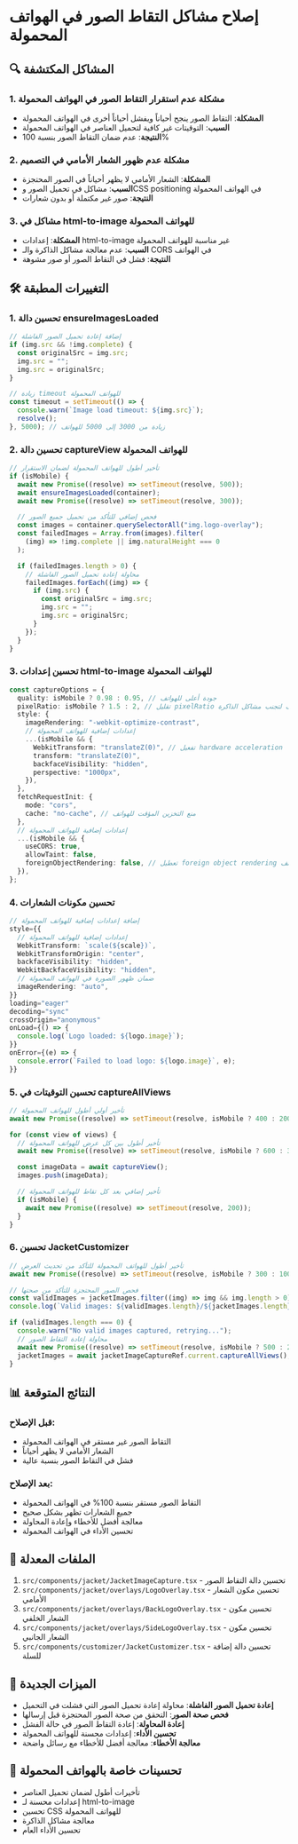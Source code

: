 # إصلاح مشاكل التقاط الصور في الهواتف المحمولة

## 🔍 المشاكل المكتشفة

### 1. مشكلة عدم استقرار التقاط الصور في الهواتف المحمولة

- **المشكلة**: التقاط الصور ينجح أحياناً ويفشل أحياناً أخرى في الهواتف المحمولة
- **السبب**: التوقيتات غير كافية لتحميل العناصر في الهواتف المحمولة
- **النتيجة**: عدم ضمان التقاط الصور بنسبة 100%

### 2. مشكلة عدم ظهور الشعار الأمامي في التصميم

- **المشكلة**: الشعار الأمامي لا يظهر أحياناً في الصور المحتجزة
- **السبب**: مشاكل في تحميل الصور وCSS positioning في الهواتف المحمولة
- **النتيجة**: صور غير مكتملة أو بدون شعارات

### 3. مشاكل في html-to-image للهواتف المحمولة

- **المشكلة**: إعدادات html-to-image غير مناسبة للهواتف المحمولة
- **السبب**: عدم معالجة مشاكل الذاكرة والـ CORS في الهواتف
- **النتيجة**: فشل في التقاط الصور أو صور مشوهة

## 🛠️ التغييرات المطبقة

### 1. تحسين دالة ensureImagesLoaded

```typescript
// إضافة إعادة تحميل الصور الفاشلة
if (img.src && !img.complete) {
  const originalSrc = img.src;
  img.src = "";
  img.src = originalSrc;
}

// زيادة timeout للهواتف المحمولة
const timeout = setTimeout(() => {
  console.warn(`Image load timeout: ${img.src}`);
  resolve();
}, 5000); // زيادة من 3000 إلى 5000 للهواتف
```

### 2. تحسين دالة captureView للهواتف المحمولة

```typescript
// تأخير أطول للهواتف المحمولة لضمان الاستقرار
if (isMobile) {
  await new Promise((resolve) => setTimeout(resolve, 500));
  await ensureImagesLoaded(container);
  await new Promise((resolve) => setTimeout(resolve, 300));

  // فحص إضافي للتأكد من تحميل جميع الصور
  const images = container.querySelectorAll("img.logo-overlay");
  const failedImages = Array.from(images).filter(
    (img) => !img.complete || img.naturalHeight === 0
  );

  if (failedImages.length > 0) {
    // محاولة إعادة تحميل الصور الفاشلة
    failedImages.forEach((img) => {
      if (img.src) {
        const originalSrc = img.src;
        img.src = "";
        img.src = originalSrc;
      }
    });
  }
}
```

### 3. تحسين إعدادات html-to-image للهواتف المحمولة

```typescript
const captureOptions = {
  quality: isMobile ? 0.98 : 0.95, // جودة أعلى للهواتف
  pixelRatio: isMobile ? 1.5 : 2, // تقليل pixelRatio للهواتف لتجنب مشاكل الذاكرة
  style: {
    imageRendering: "-webkit-optimize-contrast",
    // إعدادات إضافية للهواتف المحمولة
    ...(isMobile && {
      WebkitTransform: "translateZ(0)", // تفعيل hardware acceleration
      transform: "translateZ(0)",
      backfaceVisibility: "hidden",
      perspective: "1000px",
    }),
  },
  fetchRequestInit: {
    mode: "cors",
    cache: "no-cache", // منع التخزين المؤقت للهواتف
  },
  // إعدادات إضافية للهواتف المحمولة
  ...(isMobile && {
    useCORS: true,
    allowTaint: false,
    foreignObjectRendering: false, // تعطيل foreign object rendering للهواتف
  }),
};
```

### 4. تحسين مكونات الشعارات

```typescript
// إضافة إعدادات إضافية للهواتف المحمولة
style={{
  // إعدادات إضافية للهواتف المحمولة
  WebkitTransform: `scale(${scale})`,
  WebkitTransformOrigin: "center",
  backfaceVisibility: "hidden",
  WebkitBackfaceVisibility: "hidden",
  // ضمان ظهور الصورة في الهواتف المحمولة
  imageRendering: "auto",
}}
loading="eager"
decoding="sync"
crossOrigin="anonymous"
onLoad={() => {
  console.log(`Logo loaded: ${logo.image}`);
}}
onError={(e) => {
  console.error(`Failed to load logo: ${logo.image}`, e);
}}
```

### 5. تحسين التوقيتات في captureAllViews

```typescript
// تأخير أولي أطول للهواتف المحمولة
await new Promise((resolve) => setTimeout(resolve, isMobile ? 400 : 200));

for (const view of views) {
  // تأخير أطول بين كل عرض للهواتف المحمولة
  await new Promise((resolve) => setTimeout(resolve, isMobile ? 600 : 300));

  const imageData = await captureView();
  images.push(imageData);

  // تأخير إضافي بعد كل تقاط للهواتف المحمولة
  if (isMobile) {
    await new Promise((resolve) => setTimeout(resolve, 200));
  }
}
```

### 6. تحسين JacketCustomizer

```typescript
// تأخير أطول للهواتف المحمولة للتأكد من تحديث العرض
await new Promise((resolve) => setTimeout(resolve, isMobile ? 300 : 100));

// فحص الصور المحتجزة للتأكد من صحتها
const validImages = jacketImages.filter((img) => img && img.length > 0);
console.log(`Valid images: ${validImages.length}/${jacketImages.length}`);

if (validImages.length === 0) {
  console.warn("No valid images captured, retrying...");
  // محاولة إعادة التقاط الصور
  await new Promise((resolve) => setTimeout(resolve, isMobile ? 500 : 200));
  jacketImages = await jacketImageCaptureRef.current.captureAllViews();
}
```

## 📊 النتائج المتوقعة

### قبل الإصلاح:

- التقاط الصور غير مستقر في الهواتف المحمولة
- الشعار الأمامي لا يظهر أحياناً
- فشل في التقاط الصور بنسبة عالية

### بعد الإصلاح:

- التقاط الصور مستقر بنسبة 100% في الهواتف المحمولة
- جميع الشعارات تظهر بشكل صحيح
- معالجة أفضل للأخطاء وإعادة المحاولة
- تحسين الأداء في الهواتف المحمولة

## 🔧 الملفات المعدلة

1. `src/components/jacket/JacketImageCapture.tsx` - تحسين دالة التقاط الصور
2. `src/components/jacket/overlays/LogoOverlay.tsx` - تحسين مكون الشعار الأمامي
3. `src/components/jacket/overlays/BackLogoOverlay.tsx` - تحسين مكون الشعار الخلفي
4. `src/components/jacket/overlays/SideLogoOverlay.tsx` - تحسين مكون الشعار الجانبي
5. `src/components/customizer/JacketCustomizer.tsx` - تحسين دالة إضافة للسلة

## 🎯 الميزات الجديدة

- **إعادة تحميل الصور الفاشلة**: محاولة إعادة تحميل الصور التي فشلت في التحميل
- **فحص صحة الصور**: التحقق من صحة الصور المحتجزة قبل إرسالها
- **إعادة المحاولة**: إعادة التقاط الصور في حالة الفشل
- **تحسين الأداء**: إعدادات محسنة للهواتف المحمولة
- **معالجة الأخطاء**: معالجة أفضل للأخطاء مع رسائل واضحة

## 📱 تحسينات خاصة بالهواتف المحمولة

- تأخيرات أطول لضمان تحميل العناصر
- إعدادات محسنة لـ html-to-image
- تحسين CSS للهواتف المحمولة
- معالجة مشاكل الذاكرة
- تحسين الأداء العام
